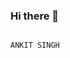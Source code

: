 ### Hi there 👋

                                                                        ANKIT SINGH 

